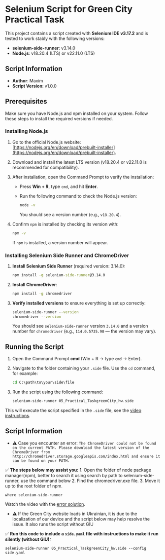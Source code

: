 # Selenium Script for Green City Practical Task

This project contains a script created with **Selenium IDE v3.17.2** and is tested to work stably with the following versions:

- **selenium-side-runner**: v3.14.0
- **Node.js**: v18.20.4 (LTS) or v22.11.0 (LTS)

## Script Information

- **Author**: Maxim
- **Script Version**: v1.0.0

## Prerequisites

Make sure you have Node.js and npm installed on your system. Follow these steps to install the required versions if needed.

### Installing Node.js

1. Go to the official Node.js website: [https://nodejs.org/en/download/prebuilt-installer](https://nodejs.org/en/download/prebuilt-installer).
2. Download and install the latest LTS version (v18.20.4 or v22.11.0 is recommended for compatibility).
3. After installation, open the Command Prompt to verify the installation:
   - Press **Win + R**, type `cmd`, and hit **Enter**.
   - Run the following command to check the Node.js version:

     ```cmd
     node -v
     ```

     You should see a version number (e.g., `v18.20.4`).

4. Confirm `npm` is installed by checking its version with:

    ```cmd
    npm -v
    ```

    If `npm` is installed, a version number will appear.

### Installing Selenium Side Runner and ChromeDriver

1. **Install Selenium Side Runner** (required version: 3.14.0):

    ```cmd
    npm install -g selenium-side-runner@3.14.0
    ```

2. **Install ChromeDriver**:

    ```cmd
    npm install -g chromedriver
    ```

3. **Verify installed versions** to ensure everything is set up correctly:

    ```cmd
    selenium-side-runner --version
    chromedriver --version
    ```

    You should see `selenium-side-runner` version `3.14.0` and a version number for `chromedriver` (e.g., `114.0.5735.90` — the version may vary).

## Running the Script

1. Open the Command Prompt **cmd** (Win + R → type `cmd` → Enter).
2. Navigate to the folder containing your `.side` file. Use the `cd` command, for example:

    ```cmd
    cd C:\path\to\your\side\file
    ```

3. Run the script using the following command:

    ```cmd
    selenium-side-runner 05_Practical_TaskgreenCity_hw.side
    ```
 This will execute the script specified in the `.side` file, see the [video instructions](https://youtu.be/x7uLkua6r8c).

## Script Information

- :warning: Case you encounter an error:
   `The ChromeDriver could not be found on the current PATH. Please download the latest version of the ChromeDriver from http://chromedriver.storage.googleapis.com/index.html and ensure it can be found on your PATH.`

:white_check_mark: **The steps below may assist you:**
    1. Open the folder of node package manager(npm), better to search it using search by path to selenium-side-runner, use the command below
    2. Find the chromedriver.exe file.
    3. Move it up to the root folder of npm.
  
    where selenium-side-runner
    
 Watch the video with the [error solution](https://youtu.be/VCUVo2pNqNg).
  

- :warning: If the Green City website loads in Ukrainian, it is due to the localization of our device and the script below may help resolve the issue. It also runs the script without GIU

:white_check_mark: **Run this code to include a `side.yaml` file with instructions to make it run silently (without GIU):**

    selenium-side-runner 05_Practical_TaskgreenCity_hw.side --config side.yaml


